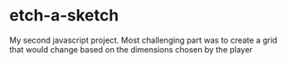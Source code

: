 # etch-a-sketch
My second javascript project.
Most challenging part was to create a grid that would change based on the dimensions chosen by the player
